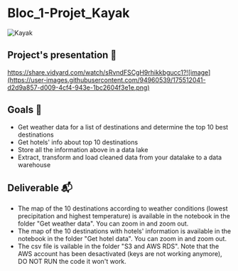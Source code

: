 # Bloc_1-Projet_Kayak

![Kayak](https://seekvectorlogo.com/wp-content/uploads/2018/01/kayak-vector-logo.png)

## Project's presentation 🎥
https://share.vidyard.com/watch/sRvndFSCgH9rhikkbgucc1?![image](https://user-images.githubusercontent.com/94960539/175512041-d2d9a857-d009-4cf4-943e-1bc2604f3e1e.png)

## Goals 🎯
* Get weather data for a list of destinations and determine the top 10 best destinations 
* Get hotels' info about top 10 destinations
* Store all the information above in a data lake
* Extract, transform and load cleaned data from your datalake to a data warehouse

## Deliverable 📬
* The map of the 10 destinations according to weather conditions (lowest precipitation and highest temperature) is available in the notebook in the folder "Get weather data". You can zoom in and zoom out.
* The map of the 10 destinations with hotels' information is available in the notebook in the folder "Get hotel data". You can zoom in and zoom out.
* The csv file is vailable in the folder "S3 and AWS RDS". Note that the AWS account has been desactivated (keys are not working anymore), DO NOT RUN the code it won't work.
